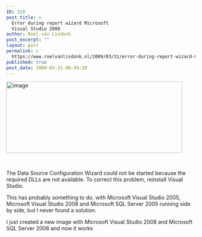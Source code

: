 ```yaml
---
ID: 318
post_title: >
  Error during report wizard Microsoft
  Visual Studio 2008
author: Roel van Lisdonk
post_excerpt: ""
layout: post
permalink: >
  https://www.roelvanlisdonk.nl/2009/03/31/error-during-report-wizard-microsoft-visual-studio-2008/
published: true
post_date: 2009-03-31 06:49:28
---
```

<blockquote></blockquote> <p><a href="http://roelvanlisdonk.files.wordpress.com/2009/03/image6.png"><img style="border-bottom:0;border-left:0;border-top:0;border-right:0;" border="0" alt="image" src="http://roelvanlisdonk.files.wordpress.com/2009/03/image-thumb6.png" width="468" height="190"></a> </p> <p>&nbsp;</p> <p>The Data Source Configuration Wizard could not be started because the required DLLs are not available. To correct this problem, reinstall Visual Studio.</p> <p>This has probably something to do, with Microsoft Visual Studio 2005, Microsoft Visual Studio 2008 and Microsoft SQL Server 2005 running side by side, but I never found a solution. </p> <p>I just created a new image with Microsoft Visual Studio 2008 and Microsoft SQL Server 2008 and now it works</p>